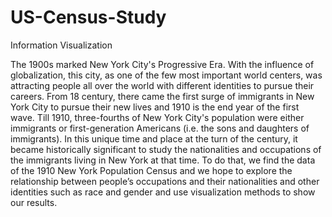 # US-Census-Study
Information Visualization

The 1900s marked New York City's Progressive Era. With the influence of globalization, this city, as one of the few most important world centers, was attracting people all over the world with different identities to pursue their careers. From 18 century, there came the first surge of immigrants in New York City to pursue their new lives and 1910 is the end year of the first wave. Till 1910, three-fourths of New York City's population were either immigrants or first-generation Americans (i.e. the sons and daughters of immigrants). In this unique time and place at the turn of the century, it became historically significant to study the nationalities and occupations of the immigrants living in New York at that time. To do that, we find the data of the 1910 New York Population Census and we hope to explore the relationship between people’s occupations and their nationalities and other identities such as race and gender and use visualization methods to show our results. 
